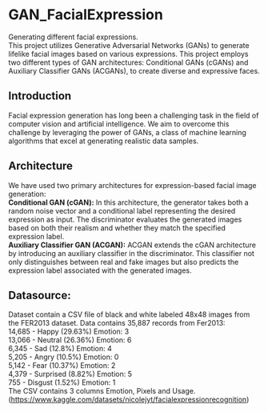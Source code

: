 # GAN_FacialExpression
Generating different facial expressions.  
This project utilizes Generative Adversarial Networks (GANs) to generate lifelike facial images based on various expressions. This project employs two different types of GAN architectures: Conditional GANs (cGANs) and Auxiliary Classifier GANs (ACGANs), to create diverse and expressive faces.   
## Introduction  
Facial expression generation has long been a challenging task in the field of computer vision and artificial intelligence. We aim to overcome this challenge by leveraging the power of GANs, a class of machine learning algorithms that excel at generating realistic data samples.
## Architecture  
We have used two primary architectures for expression-based facial image generation:  
**Conditional GAN (cGAN):** In this architecture, the generator takes both a random noise vector and a conditional label representing the desired expression as input. The discriminator evaluates the generated images based on both their realism and whether they match the specified expression label.  
**Auxiliary Classifier GAN (ACGAN):** ACGAN extends the cGAN architecture by introducing an auxiliary classifier in the discriminator. This classifier not only distinguishes between real and fake images but also predicts the expression label associated with the generated images.  
## Datasource:  
Dataset contain a CSV file of black and white labeled 48x48 images from the FER2013 dataset. Data contains 35,887 records from Fer2013:   
14,685 - Happy (29.63%) Emotion: 3  
13,066 - Neutral (26.36%) Emotion: 6  
6,345 - Sad (12.8%) Emotion: 4  
5,205 - Angry (10.5%) Emotion: 0  
5,142 - Fear (10.37%) Emotion: 2  
4,379 - Surprised (8.82%) Emotion: 5  
755 - Disgust (1.52%) Emotion: 1  
The CSV contains 3 columns Emotion, Pixels and Usage.  
(https://www.kaggle.com/datasets/nicolejyt/facialexpressionrecognition)
